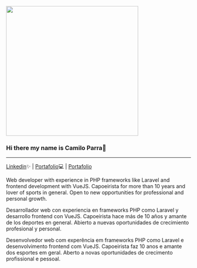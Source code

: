 <img src="https://user-images.githubusercontent.com/19290557/87207063-60760980-c2e1-11ea-8e13-1ca181824c70.png" width="360" height="354"/>

### Hi there my name is Camilo Parra👋
<hr/>

<a href='https://www.linkedin.com/in/parra-camilo'>Linkedin</a>✨ | <a href='https://parracamilo.tk'>Portafolio</a>💻 | <a href='https://parracamilo.tk'>Portafolio</a>

<p>Web developer with experience in PHP frameworks like Laravel and frontend development with VueJS.
Capoeirista for more than 10 years and lover of sports in general.
Open to new opportunities for professional and personal growth.</p>
<p>Desarrollador web con experiencia en frameworks PHP como Laravel y desarrollo frontend con VueJS.
Capoeirista hace más de 10 años y amante de los deportes en general.
Abierto a nuevas oportunidades de crecimiento profesional y personal.<p/>
<p>Desenvolvedor web com experência em frameworks PHP como Laravel e desenvolvimento frontend com VueJS.
Capoeirista faz 10 anos e amante dos esportes em geral.
Aberto a novas oportunidades de crecimento profissional e pessoal.<p/>

